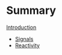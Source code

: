 # Summary

[Introduction](./introduction.md)

- [Signals](./signals.rs)
- [Reactivity](./reactivity.rs)
